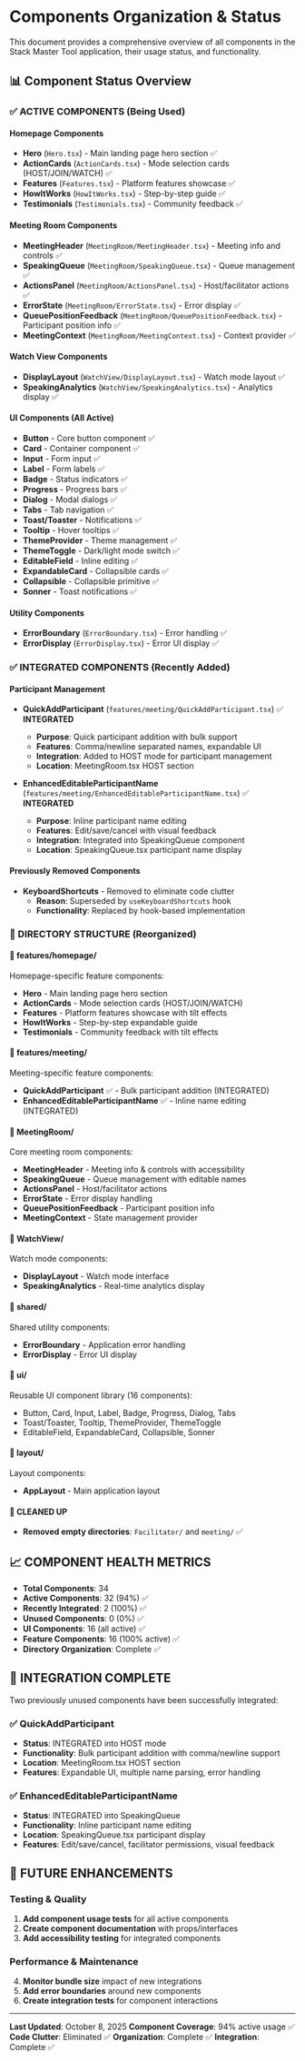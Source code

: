 # Components Organization & Status

This document provides a comprehensive overview of all components in the Stack Master Tool application, their usage status, and functionality.

## 📊 Component Status Overview

### ✅ ACTIVE COMPONENTS (Being Used)

#### **Homepage Components**
- **Hero** (`Hero.tsx`) - Main landing page hero section ✅
- **ActionCards** (`ActionCards.tsx`) - Mode selection cards (HOST/JOIN/WATCH) ✅
- **Features** (`Features.tsx`) - Platform features showcase ✅
- **HowItWorks** (`HowItWorks.tsx`) - Step-by-step guide ✅
- **Testimonials** (`Testimonials.tsx`) - Community feedback ✅

#### **Meeting Room Components**
- **MeetingHeader** (`MeetingRoom/MeetingHeader.tsx`) - Meeting info and controls ✅
- **SpeakingQueue** (`MeetingRoom/SpeakingQueue.tsx`) - Queue management ✅
- **ActionsPanel** (`MeetingRoom/ActionsPanel.tsx`) - Host/facilitator actions ✅
- **ErrorState** (`MeetingRoom/ErrorState.tsx`) - Error display ✅
- **QueuePositionFeedback** (`MeetingRoom/QueuePositionFeedback.tsx`) - Participant position info ✅
- **MeetingContext** (`MeetingRoom/MeetingContext.tsx`) - Context provider ✅

#### **Watch View Components**
- **DisplayLayout** (`WatchView/DisplayLayout.tsx`) - Watch mode layout ✅
- **SpeakingAnalytics** (`WatchView/SpeakingAnalytics.tsx`) - Analytics display ✅

#### **UI Components (All Active)**
- **Button** - Core button component ✅
- **Card** - Container component ✅
- **Input** - Form input ✅
- **Label** - Form labels ✅
- **Badge** - Status indicators ✅
- **Progress** - Progress bars ✅
- **Dialog** - Modal dialogs ✅
- **Tabs** - Tab navigation ✅
- **Toast/Toaster** - Notifications ✅
- **Tooltip** - Hover tooltips ✅
- **ThemeProvider** - Theme management ✅
- **ThemeToggle** - Dark/light mode switch ✅
- **EditableField** - Inline editing ✅
- **ExpandableCard** - Collapsible cards ✅
- **Collapsible** - Collapsible primitive ✅
- **Sonner** - Toast notifications ✅

#### **Utility Components**
- **ErrorBoundary** (`ErrorBoundary.tsx`) - Error handling ✅
- **ErrorDisplay** (`ErrorDisplay.tsx`) - Error UI display ✅

### ✅ INTEGRATED COMPONENTS (Recently Added)

#### **Participant Management**
- **QuickAddParticipant** (`features/meeting/QuickAddParticipant.tsx`) ✅ **INTEGRATED**
  - **Purpose**: Quick participant addition with bulk support
  - **Features**: Comma/newline separated names, expandable UI
  - **Integration**: Added to HOST mode for participant management
  - **Location**: MeetingRoom.tsx HOST section

- **EnhancedEditableParticipantName** (`features/meeting/EnhancedEditableParticipantName.tsx`) ✅ **INTEGRATED**
  - **Purpose**: Inline participant name editing
  - **Features**: Edit/save/cancel with visual feedback
  - **Integration**: Integrated into SpeakingQueue component
  - **Location**: SpeakingQueue.tsx participant name display

#### **Previously Removed Components**
- **KeyboardShortcuts** - Removed to eliminate code clutter
  - **Reason**: Superseded by `useKeyboardShortcuts` hook
  - **Functionality**: Replaced by hook-based implementation

### 📁 DIRECTORY STRUCTURE (Reorganized)

#### **📂 features/homepage/**
Homepage-specific feature components:
- **Hero** - Main landing page hero section
- **ActionCards** - Mode selection cards (HOST/JOIN/WATCH)
- **Features** - Platform features showcase with tilt effects
- **HowItWorks** - Step-by-step expandable guide
- **Testimonials** - Community feedback with tilt effects

#### **📂 features/meeting/**
Meeting-specific feature components:
- **QuickAddParticipant** ✅ - Bulk participant addition (INTEGRATED)
- **EnhancedEditableParticipantName** ✅ - Inline name editing (INTEGRATED)

#### **📂 MeetingRoom/**
Core meeting room components:
- **MeetingHeader** - Meeting info & controls with accessibility
- **SpeakingQueue** - Queue management with editable names
- **ActionsPanel** - Host/facilitator actions
- **ErrorState** - Error display handling
- **QueuePositionFeedback** - Participant position info
- **MeetingContext** - State management provider

#### **📂 WatchView/**
Watch mode components:
- **DisplayLayout** - Watch mode interface
- **SpeakingAnalytics** - Real-time analytics display

#### **📂 shared/**
Shared utility components:
- **ErrorBoundary** - Application error handling
- **ErrorDisplay** - Error UI display

#### **📂 ui/**
Reusable UI component library (16 components):
- Button, Card, Input, Label, Badge, Progress, Dialog, Tabs
- Toast/Toaster, Tooltip, ThemeProvider, ThemeToggle
- EditableField, ExpandableCard, Collapsible, Sonner

#### **📂 layout/**
Layout components:
- **AppLayout** - Main application layout

#### **🧹 CLEANED UP**
- **Removed empty directories**: `Facilitator/` and `meeting/` ✅

## 📈 COMPONENT HEALTH METRICS

- **Total Components**: 34
- **Active Components**: 32 (94%) ✅
- **Recently Integrated**: 2 (100%) ✅
- **Unused Components**: 0 (0%) ✅
- **UI Components**: 16 (all active) ✅
- **Feature Components**: 16 (100% active) ✅
- **Directory Organization**: Complete ✅

## 🎉 INTEGRATION COMPLETE

Two previously unused components have been successfully integrated:

### ✅ **QuickAddParticipant**
- **Status**: INTEGRATED into HOST mode
- **Functionality**: Bulk participant addition with comma/newline support
- **Location**: MeetingRoom.tsx HOST section
- **Features**: Expandable UI, multiple name parsing, error handling

### ✅ **EnhancedEditableParticipantName**
- **Status**: INTEGRATED into SpeakingQueue
- **Functionality**: Inline participant name editing
- **Location**: SpeakingQueue.tsx participant display
- **Features**: Edit/save/cancel, facilitator permissions, visual feedback

## 🔧 FUTURE ENHANCEMENTS

### **Testing & Quality**
1. **Add component usage tests** for all active components
2. **Create component documentation** with props/interfaces
3. **Add accessibility testing** for integrated components

### **Performance & Maintenance**
4. **Monitor bundle size** impact of new integrations
5. **Add error boundaries** around new components
6. **Create integration tests** for component interactions

---

**Last Updated**: October 8, 2025
**Component Coverage**: 94% active usage ✅
**Code Clutter**: Eliminated ✅
**Organization**: Complete ✅
**Integration**: Complete ✅
